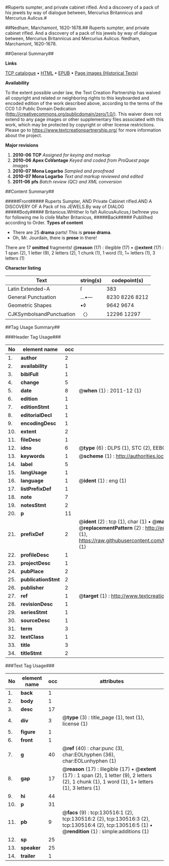 #Ruperts sumpter, and private cabinet rifled. And a discovery of a pack of his jewels by way of dialogue between, Mercurius Britannicus and Mercurius Aulicus.#

##Nedham, Marchamont, 1620-1678.##
Ruperts sumpter, and private cabinet rifled. And a discovery of a pack of his jewels by way of dialogue between, Mercurius Britannicus and Mercurius Aulicus.
Nedham, Marchamont, 1620-1678.

##General Summary##

**Links**

[TCP catalogue](http://www.ota.ox.ac.uk/tcp/)  • 
[HTML](http://tei.it.ox.ac.uk/tcp/Texts-HTML/free/A92/A92109.html)  • 
[EPUB](http://tei.it.ox.ac.uk/tcp/Texts-EPUB/free/A92/A92109.epub) • 
[Page images (Historical Texts)](https://historicaltexts.jisc.ac.uk/eebo-99860338e)

**Availability**

To the extent possible under law, the Text Creation Partnership has waived all copyright and related or neighboring rights to this keyboarded and encoded edition of the work described above, according to the terms of the CC0 1.0 Public Domain Dedication (http://creativecommons.org/publicdomain/zero/1.0/). This waiver does not extend to any page images or other supplementary files associated with this work, which may be protected by copyright or other license restrictions. Please go to https://www.textcreationpartnership.org/ for more information about the project.

**Major revisions**

1. __2010-06__ __TCP__ *Assigned for keying and markup*
1. __2010-06__ __Apex CoVantage__ *Keyed and coded from ProQuest page images*
1. __2010-07__ __Mona Logarbo__ *Sampled and proofread*
1. __2010-07__ __Mona Logarbo__ *Text and markup reviewed and edited*
1. __2011-06__ __pfs__ *Batch review (QC) and XML conversion*

##Content Summary##

#####Front#####
Ruperts Sumpter, AND Private Cabinet rifled.AND A DISCOVERY OF A Pack of his JEWELS.By way of DIALOG
#####Body#####
Britanicus.WHither ſo faſt AulicusAulicus,I beſhrew you for following me ſo cloſe Maſter Britanicus,
#####Back#####
Publiſhed according to Order.
**Types of content**

  * There are 25 **drama** parts! This is **prose drama**.
  * Oh, Mr. Jourdain, there is **prose** in there!

There are 17 **omitted** fragments! 
 @__reason__ (17) : illegible (17)  •  @__extent__ (17) : 1 span (2), 1 letter (9), 2 letters (2), 1 chunk (1), 1 word (1), 1+ letters (1), 3 letters (1)

**Character listing**


|Text|string(s)|codepoint(s)|
|---|---|---|
|Latin Extended-A|ſ|383|
|General Punctuation|…•—|8230 8226 8212|
|Geometric Shapes|▪◊|9642 9674|
|CJKSymbolsandPunctuation|〈〉|12296 12297|

##Tag Usage Summary##

###Header Tag Usage###

|No|element name|occ|attributes|
|---|---|---|---|
|1.|__author__|2||
|2.|__availability__|1||
|3.|__biblFull__|1||
|4.|__change__|5||
|5.|__date__|8| @__when__ (1) : 2011-12 (1)|
|6.|__edition__|1||
|7.|__editionStmt__|1||
|8.|__editorialDecl__|1||
|9.|__encodingDesc__|1||
|10.|__extent__|2||
|11.|__fileDesc__|1||
|12.|__idno__|6| @__type__ (6) : DLPS (1), STC (2), EEBO-CITATION (1), PROQUEST (1), VID (1)|
|13.|__keywords__|1| @__scheme__ (1) : http://authorities.loc.gov/ (1)|
|14.|__label__|5||
|15.|__langUsage__|1||
|16.|__language__|1| @__ident__ (1) : eng (1)|
|17.|__listPrefixDef__|1||
|18.|__note__|7||
|19.|__notesStmt__|2||
|20.|__p__|11||
|21.|__prefixDef__|2| @__ident__ (2) : tcp (1), char (1)  •  @__matchPattern__ (2) : ([0-9\-]+):([0-9IVX]+) (1), (.+) (1)  •  @__replacementPattern__ (2) : http://eebo.chadwyck.com/downloadtiff?vid=$1&page=$2 (1), https://raw.githubusercontent.com/textcreationpartnership/Texts/master/tcpchars.xml#$1 (1)|
|22.|__profileDesc__|1||
|23.|__projectDesc__|1||
|24.|__pubPlace__|2||
|25.|__publicationStmt__|2||
|26.|__publisher__|2||
|27.|__ref__|1| @__target__ (1) : http://www.textcreationpartnership.org/docs/. (1)|
|28.|__revisionDesc__|1||
|29.|__seriesStmt__|1||
|30.|__sourceDesc__|1||
|31.|__term__|3||
|32.|__textClass__|1||
|33.|__title__|3||
|34.|__titleStmt__|2||


###Text Tag Usage###

|No|element name|occ|attributes|
|---|---|---|---|
|1.|__back__|1||
|2.|__body__|1||
|3.|__desc__|17||
|4.|__div__|3| @__type__ (3) : title_page (1), text (1), license (1)|
|5.|__figure__|1||
|6.|__front__|1||
|7.|__g__|40| @__ref__ (40) : char:punc (3), char:EOLhyphen (36), char:EOLunhyphen (1)|
|8.|__gap__|17| @__reason__ (17) : illegible (17)  •  @__extent__ (17) : 1 span (2), 1 letter (9), 2 letters (2), 1 chunk (1), 1 word (1), 1+ letters (1), 3 letters (1)|
|9.|__hi__|44||
|10.|__p__|31||
|11.|__pb__|9| @__facs__ (9) : tcp:130516:1 (2), tcp:130516:2 (2), tcp:130516:3 (2), tcp:130516:4 (2), tcp:130516:5 (1)  •  @__rendition__ (1) : simple:additions (1)|
|12.|__sp__|25||
|13.|__speaker__|25||
|14.|__trailer__|1||
